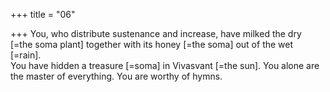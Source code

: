 +++
title = "06"

+++
You, who distribute sustenance and increase, have milked the dry [=the  soma plant] together with its honey [=the soma] out of the wet  
[=rain].  
You have hidden a treasure [=soma] in Vivasvant [=the sun]. You alone  are the master of everything. You are worthy of hymns.  
